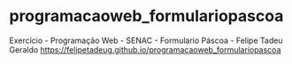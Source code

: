 # programacaoweb_formulariopascoa
Exercício - Programação Web - SENAC - Formulario Páscoa - Felipe Tadeu Geraldo
https://felipetadeug.github.io/programacaoweb_formulariopascoa
